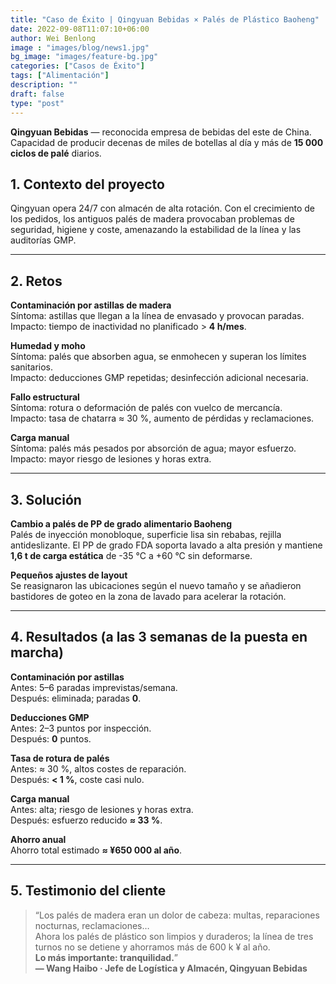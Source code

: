 ```yaml
---
title: "Caso de Éxito | Qingyuan Bebidas × Palés de Plástico Baoheng"
date: 2022-09-08T11:07:10+06:00
author: Wei Benlong
image : "images/blog/news1.jpg"
bg_image: "images/feature-bg.jpg"
categories: ["Casos de Éxito"]
tags: ["Alimentación"]
description: ""
draft: false
type: "post"
---
```


**Qingyuan Bebidas** — reconocida empresa de bebidas del este de China.  
Capacidad de producir decenas de miles de botellas al día y más de **15 000 ciclos de palé** diarios.

<!--more-->

## 1. Contexto del proyecto

Qingyuan opera 24/7 con almacén de alta rotación. Con el crecimiento de los pedidos, los antiguos palés de madera provocaban problemas de seguridad, higiene y coste, amenazando la estabilidad de la línea y las auditorías GMP.

---

## 2. Retos

**Contaminación por astillas de madera**  
Síntoma: astillas que llegan a la línea de envasado y provocan paradas.  
Impacto: tiempo de inactividad no planificado > **4 h/mes**.  

**Humedad y moho**  
Síntoma: palés que absorben agua, se enmohecen y superan los límites sanitarios.  
Impacto: deducciones GMP repetidas; desinfección adicional necesaria.  

**Fallo estructural**  
Síntoma: rotura o deformación de palés con vuelco de mercancía.  
Impacto: tasa de chatarra ≈ 30 %, aumento de pérdidas y reclamaciones.  

**Carga manual**  
Síntoma: palés más pesados por absorción de agua; mayor esfuerzo.  
Impacto: mayor riesgo de lesiones y horas extra.  

---

## 3. Solución

**Cambio a palés de PP de grado alimentario Baoheng**  
Palés de inyección monobloque, superficie lisa sin rebabas, rejilla antideslizante. El PP de grado FDA soporta lavado a alta presión y mantiene **1,6 t de carga estática** de -35 °C a +60 °C sin deformarse.  

**Pequeños ajustes de layout**  
Se reasignaron las ubicaciones según el nuevo tamaño y se añadieron bastidores de goteo en la zona de lavado para acelerar la rotación.

---

## 4. Resultados (a las 3 semanas de la puesta en marcha)

**Contaminación por astillas**  
Antes: 5–6 paradas imprevistas/semana.  
Después: eliminada; paradas **0**.  

**Deducciones GMP**  
Antes: 2–3 puntos por inspección.  
Después: **0** puntos.  

**Tasa de rotura de palés**  
Antes: ≈ 30 %, altos costes de reparación.  
Después: **< 1 %**, coste casi nulo.  

**Carga manual**  
Antes: alta; riesgo de lesiones y horas extra.  
Después: esfuerzo reducido **≈ 33 %**.  

**Ahorro anual**  
Ahorro total estimado **≈ ¥650 000 al año**.

---

## 5. Testimonio del cliente

> “Los palés de madera eran un dolor de cabeza: multas, reparaciones nocturnas, reclamaciones…  
> Ahora los palés de plástico son limpios y duraderos; la línea de tres turnos no se detiene y ahorramos más de 600 k ¥ al año.  
> **Lo más importante: tranquilidad.**”  
> **— Wang Haibo · Jefe de Logística y Almacén, Qingyuan Bebidas**
